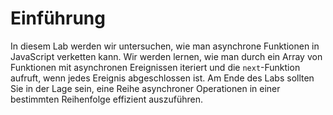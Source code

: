 # Einführung

In diesem Lab werden wir untersuchen, wie man asynchrone Funktionen in JavaScript verketten kann. Wir werden lernen, wie man durch ein Array von Funktionen mit asynchronen Ereignissen iteriert und die `next`-Funktion aufruft, wenn jedes Ereignis abgeschlossen ist. Am Ende des Labs sollten Sie in der Lage sein, eine Reihe asynchroner Operationen in einer bestimmten Reihenfolge effizient auszuführen.

